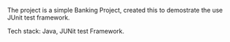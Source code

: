 The project is a simple Banking Project, created this to demostrate the use JUnit test framework.

Tech stack:
Java, JUNit test Framework.